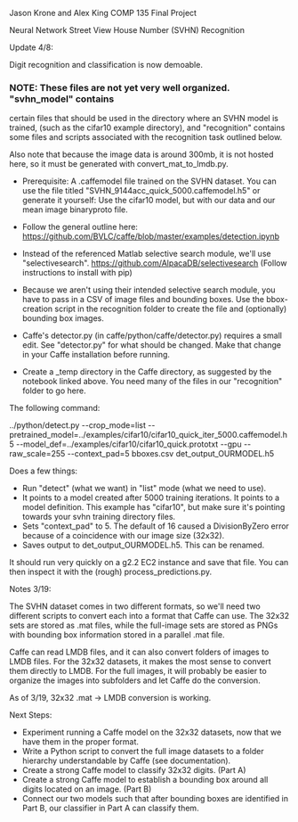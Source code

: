 Jason Krone and Alex King
COMP 135 Final Project

Neural Network Street View House Number (SVHN) Recognition

Update 4/8:

Digit recognition and classification is now demoable.

### NOTE: These files are not yet very well organized. "svhn_model" contains 
certain files that should be used in the directory where an SVHN model is trained,
(such as the cifar10 example directory), and "recognition" contains some files and scripts
associated with the recognition task outlined below.

Also note that because the image data is around 300mb, it is not hosted here, so it must
be generated with convert_mat_to_lmdb.py.

- Prerequisite: A .caffemodel file trained on the SVHN dataset. You can use the file titled "SVHN_9144acc_quick_5000.caffemodel.h5" or generate it yourself: Use the cifar10
model, but with our data and our mean image binaryproto file.
- Follow the general outline here: https://github.com/BVLC/caffe/blob/master/examples/detection.ipynb
- Instead of the referenced Matlab selective search module, we'll use
"selectivesearch". https://github.com/AlpacaDB/selectivesearch (Follow instructions
to install with pip)
- Because we aren't using their intended selective search module, you have to
pass in a CSV of image files and bounding boxes. Use the bbox-creation script
in the recognition folder to create the file and (optionally) bounding box images.
- Caffe's detector.py (in caffe/python/caffe/detector.py) requires a small edit.
See "detector.py" for what should be changed. Make that change in your Caffe installation before running.

- Create a _temp directory in the Caffe directory, as suggested by the notebook linked above.
You need many of the files in our "recognition" folder to go here.

The following command:

../python/detect.py --crop_mode=list --pretrained_model=../examples/cifar10/cifar10_quick_iter_5000.caffemodel.h5 --model_def=../examples/cifar10/cifar10_quick.prototxt --gpu --raw_scale=255 --context_pad=5 bboxes.csv det_output_OURMODEL.h5

Does a few things:

- Run "detect" (what we want) in "list" mode (what we need to use). 
- It points
to a model created after 5000 training iterations. It points to a model definition.
This example has "cifar10", but make sure it's pointing towards your svhn training
directory files. 
- Sets "context_pad" to 5. The default of 16 caused a DivisionByZero error because of
a coincidence with our image size (32x32).
- Saves output to det_output_OURMODEL.h5. This can be renamed.

It should run very quickly on a g2.2 EC2 instance and save that file. You can
then inspect it with the (rough) process_predictions.py.



Notes 3/19:

The SVHN dataset comes in two different formats, so we'll need two different
scripts to convert each into a format that Caffe can use. The 32x32 sets are
stored as .mat files, while the full-image sets are stored as PNGs with bounding
box information stored in a parallel .mat file.

Caffe can read LMDB files, and it can also convert folders of images to LMDB
files. For the 32x32 datasets, it makes the most sense to convert them directly
to LMDB. For the full images, it will probably be easier to organize the images
into subfolders and let Caffe do the conversion.

As of 3/19, 32x32 .mat -> LMDB conversion is working.

Next Steps:

- Experiment running a Caffe model on the 32x32 datasets, now that we have them in the proper
format.
- Write a Python script to convert the full image datasets to a folder hierarchy
understandable by Caffe (see documentation).
- Create a strong Caffe model to classify 32x32 digits. (Part A)
- Create a strong Caffe model to establish a bounding box around all digits
located on an image. (Part B)
- Connect our two models such that after bounding boxes are identified in Part B,
our classifier in Part A can classify them.
